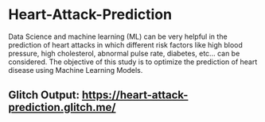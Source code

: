 # Heart-Attack-Prediction
Data Science and machine learning (ML) can be very helpful in the prediction of heart attacks in which different risk factors like high blood pressure, high cholesterol, abnormal pulse rate, diabetes, etc... can be considered. The objective of this study is to optimize the prediction of heart disease using Machine Learning Models. 

## Glitch Output: https://heart-attack-prediction.glitch.me/
